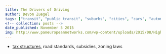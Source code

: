 ```yaml
---
title: The Drivers of Driving
author: Devon Zuegel
tags: ["transit", "public transit", "suburbs", "cities", "cars", "automobiles"]
<!-- collection: posts -->
date_published: November 5 2015
img: http://www.paneuropeannetworks.com/wp-content/uploads/2015/08/Highway-c-Brigitte-Werner-424x228.jpg
---
```


- [tax structures](http://www.motherjones.com/environment/2014/02/9-reasons-united-states-car-dependent-europe), road standards, subsidies, zoning laws